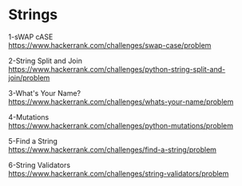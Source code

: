 # Strings

1-sWAP cASE
<br>
https://www.hackerrank.com/challenges/swap-case/problem

2-String Split and Join
<br>
https://www.hackerrank.com/challenges/python-string-split-and-join/problem

3-What's Your Name?
<br>
https://www.hackerrank.com/challenges/whats-your-name/problem

4-Mutations
<br>
https://www.hackerrank.com/challenges/python-mutations/problem

5-Find a String
<br>
https://www.hackerrank.com/challenges/find-a-string/problem

6-String Validators
<br>
https://www.hackerrank.com/challenges/string-validators/problem

